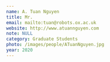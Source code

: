 ```yaml
---
name: A. Tuan Nguyen
title: Mr.
email: mailto:tuan@robots.ox.ac.uk
website: http://www.atuannguyen.com
note: NULL
category: Graduate Students
photo: /images/people/ATuanNguyen.jpg
year: 2020
---
```


